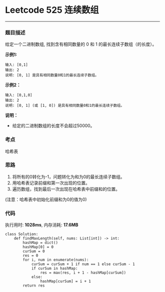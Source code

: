 # Leetcode 525 连续数组
***
### 题目描述

给定一个二进制数组, 找到含有相同数量的 0 和 1 的最长连续子数组（的长度）。


**示例1:**

	输入: [0,1]
	输出: 2
	说明: [0, 1] 是具有相同数量0和1的最长连续子数组。


**示例2：**

	输入: [0,1,0]
	输出: 2
	说明: [0, 1] (或 [1, 0]) 是具有相同数量0和1的最长连续子数组。
	
**说明：**

*  给定的二进制数组的长度不会超过50000。


### 考点

哈希表

### 思路

1. 将所有的0转化为-1，问题转化为和为0的最长连续子数组。
2. 用哈希表记录前缀和第一次出现的位置。
3. 遍历数组，找到最后一次出现在哈希表中前缀和的位置。

(注意：哈希表中初始化前缀和为0的值为0)


### 代码
执行用时: **1028ms**, 内存消耗: **17.6MB**

```
class Solution:
    def findMaxLength(self, nums: List[int]) -> int:
        hashMap = dict()
        hashMap[0] = 0
        curSum = 0
        res = 0
        for i, num in enumerate(nums):
            curSum = curSum + 1 if num == 1 else curSum - 1
            if curSum in hashMap:
                res = max(res, i + 1 - hashMap[curSum])
            else:
                hashMap[curSum] = i + 1        
        return res
```



